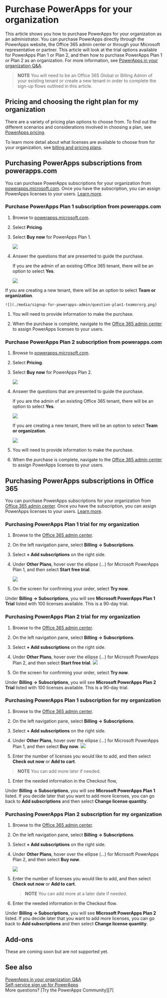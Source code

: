 <properties
    pageTitle="Purchase PowerApps for your organization | Microsoft PowerApps"
    description="Follow these steps in order to signup for PowerApps as an administrator."
    services=""
    suite="powerapps"
    documentationCenter="na"
    authors="jamesol-msft"
    manager="anneta"
    editor=""
    tags=""
 />
<tags
    ms.service="powerapps"
    ms.devlang="na"
    ms.topic="article"
    ms.tgt_pltfrm="na"
    ms.workload="na"
    ms.date="10/23/2016"
    ms.author="ricksal;jamesol"/>

# Purchase PowerApps for your organization #
This article shows you how to purchase PowerApps for your organization as an administrator. You can purchase PowerApps directly through the PowerApps website, the Office 365 admin center or through your Microsoft representative or partner. This article will look at the trial options available for PowerApps Plan 1 or Plan 2, and then how to purchase PowerApps Plan 1 or Plan 2 as an organization. For more information, see [PowerApps in your organization Q&A](signup-question-and-answer.md).

> **NOTE** You will need to be an Office 365 Global or Billing Admin of your existing tenant or create a new tenant in order to complete the sign-up flows outlined in this article.

## Pricing and choosing the right plan for my organization

There are a variety of pricing plan options to choose from. To find out the different scenarios and considerations involved in choosing a plan, see [PowerApps pricing][3].

To learn more detail about what licenses are available to choose from for your organization, see [billing and pricing plans](billing-pricing-skus.md).

## Purchasing PowerApps subscriptions from powerapps.com
You can purchase PowerApps subscriptions for your organization from [powerapps.microsoft.com][4]. Once you have the subscription, you can assign PowerApps licenses to your users. [Learn more][5].

### Purchase PowerApps Plan 1 subscription from powerapps.com
1. Browse to [powerapps.microsoft.com][4].

1. Select **Pricing**.

1. Select **Buy now** for PowerApps Plan 1.

	![](./media/signup-for-powerapps-admin/buy-now-plan-1.png)

1. Answer the questions that are presented to guide the purchase.

	If you are the admin of an existing Office 365 tenant, there will be an option to select **Yes**.

	![](./media/signup-for-powerapps-admin/admin-question-plan1-yes.png)

  If you are creating a new tenant, there will be an option to select **Team or organization**.

	![](./media/signup-for-powerapps-admin/question-plan1-teamororg.png)

1. You will need to provide information to make the purchase.

1. When the purchase is complete, navigate to the [Office 365 admin center][6] to assign PowerApps licenses to your users.

### Purchase PowerApps Plan 2 subscription from powerapps.com
1. Browse to [powerapps.microsoft.com][4].

1. Select **Pricing**.

1. Select **Buy now** for PowerApps Plan 2.

	![](./media/signup-for-powerapps-admin/buy-now-plan-2.png)

1. Answer the questions that are presented to guide the purchase.

	If you are the admin of an existing Office 365 tenant, there will be an option to select **Yes**.

	![](./media/signup-for-powerapps-admin/admin-question-plan2-yes.png)

	If you are creating a new tenant, there will be an option to select **Team or organization**.

	![](./media/signup-for-powerapps-admin/question-plan2-teamororg.png)

1. You will need to provide information to make the purchase.

1. When the purchase is complete, navigate to the [Office 365 admin center][6] to assign PowerApps licenses to your users.

## Purchasing PowerApps subscriptions in Office 365
You can purchase PowerApps subscriptions for your organization from [Office 365 admin center][6]. Once you have the subscription, you can assign PowerApps licenses to your users. [Learn more][5].

### Purchasing PowerApps Plan 1 trial for my organization
1. Browse to the [Office 365 admin center][6].

1. On the left navigation pane, select **Billing -> Subscriptions**.

1. Select **+ Add subscriptions** on the right side.

1. Under **Other Plans**, hover over the ellipse (...) for Microsoft PowerApps Plan 1, and then select **Start free trial**.

	![](./media/signup-for-powerapps-admin/admin-purchase-plan1-trial.png)

1. On the screen for confirming your order, select **Try now**.

Under **Billing -> Subscriptions**, you will see **Microsoft PowerApps Plan 1 Trial** listed with 100 licenses available.  This is a 90-day trial.

### Purchasing PowerApps Plan 2 trial for my organization
1. Browse to the [Office 365 admin center][6].

1. On the left navigation pane, select **Billing -> Subscriptions**.

1. Select **+ Add subscriptions** on the right side.

1. Under **Other Plans**, hover over the ellipse (...) for Microsoft PowerApps Plan 2, and then select **Start free trial**.
  ![](./media/signup-for-powerapps-admin/admin-purchase-plan2-trial.png)

1. On the screen for confirming your order, select **Try now**.

Under **Billing -> Subscriptions**, you will see **Microsoft PowerApps Plan 2 Trial** listed with 100 licenses available. This is a 90-day trial.

### Purchasing PowerApps Plan 1 subscription for my organization
1. Browse to the [Office 365 admin center][6].

1. On the left navigation pane, select **Billing -> Subscriptions**.

1. Select **+ Add subscriptions** on the right side.

1. Under **Other Plans**, hover over the ellipse (...) for Microsoft PowerApps Plan 1, and then select **Buy now**.
  ![](./media/signup-for-powerapps-admin/admin-purchase-plan1-paid.png)

1. Enter the number of licenses you would like to add, and then select **Check out now** or **Add to cart**.

  > **NOTE** You can add more later if needed.

1. Enter the needed information in the Checkout flow,

Under **Billing -> Subscriptions**, you will see **Microsoft PowerApps Plan 1** listed.  If you decide later that you want to add more licenses, you can go back to **Add subscriptions** and then select **Change license quantity**.

### Purchasing PowerApps Plan 2 subscription for my organization
1. Browse to the [Office 365 admin center][6].

1. On the left navigation pane, select **Billing -> Subscriptions**.

1. Select **+ Add subscriptions** on the right side.

1. Under **Other Plans**, hover over the ellipse (...) for Microsoft PowerApps Plan 2, and then select **Buy now**.

	![](./media/signup-for-powerapps-admin/admin-purchase-plan1-paid.png)

1. Enter the number of licenses you would like to add, and then select **Check out now** or **Add to cart**.

	> **NOTE** You can add more at a later date if needed.

1. Enter the needed information in the Checkout flow.

Under **Billing -> Subscriptions**, you will see **Microsoft PowerApps Plan 2** listed.  If you decide later that you want to add more licenses, you can go back to **Add subscriptions** and then select **Change license quantity**.

## Add-ons
These are coming soon but are not supported yet.

## See also
[PowerApps in your organization Q&A](signup-question-and-answer.md)  
[Self-service sign up for PowerApps](signup-for-powerapps.md)  
More questions? [Try the PowerApps Community][7]

<!--Reference links in article-->
[1]: http://go.microsoft.com/fwlink/p/?LinkId=715583
[2]: http://go.microsoft.com/fwlink/p/?LinkId=708209
[3]: https://go.microsoft.com/fwlink/?linkid=832550
[4]: https://go.microsoft.com/fwlink/?linkid=832551
[5]: https://support.office.com/article/997596b5-4173-4627-b915-36abac6786dc
[6]: https://portal.office.com/admin/default.aspx
